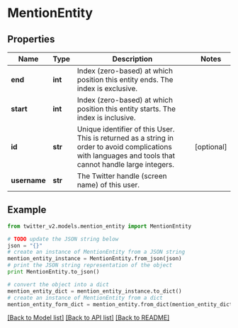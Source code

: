 # MentionEntity


## Properties
Name | Type | Description | Notes
------------ | ------------- | ------------- | -------------
**end** | **int** | Index (zero-based) at which position this entity ends.  The index is exclusive. | 
**start** | **int** | Index (zero-based) at which position this entity starts.  The index is inclusive. | 
**id** | **str** | Unique identifier of this User. This is returned as a string in order to avoid complications with languages and tools that cannot handle large integers. | [optional] 
**username** | **str** | The Twitter handle (screen name) of this user. | 

## Example

```python
from twitter_v2.models.mention_entity import MentionEntity

# TODO update the JSON string below
json = "{}"
# create an instance of MentionEntity from a JSON string
mention_entity_instance = MentionEntity.from_json(json)
# print the JSON string representation of the object
print MentionEntity.to_json()

# convert the object into a dict
mention_entity_dict = mention_entity_instance.to_dict()
# create an instance of MentionEntity from a dict
mention_entity_form_dict = mention_entity.from_dict(mention_entity_dict)
```
[[Back to Model list]](../README.md#documentation-for-models) [[Back to API list]](../README.md#documentation-for-api-endpoints) [[Back to README]](../README.md)


